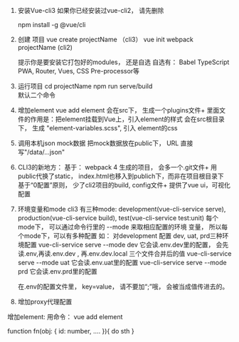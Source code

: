 1. 安装Vue-cli3
	如果你已经安装过vue-cli2， 请先删除

	npm install -g @vue/cli
2. 创建 项目
	vue create projectName （cli3）
	vue init webpack projectName (cli2)
	
	提示你是要安装它打包好的modules， 还是自选
	自选有： Babel TypeScript  PWA,  Router,  Vues, CSS Pre-processor等
3. 运行项目
	cd projectName
	npm run serve/build  
	默认二个命令

4. 增加element
	vue add element
	会在src下， 生成一个plugins文件+  里面文件的作用是：把element挂载到Vue上，引入element的样式 
	会在src根目录下， 生成 "element-variables.scss", 引入 element的css


5. 调用本机json mock数据
	把mock数据放在public下， URL 直接写"/data/...json"


6. CLI3的新地方：
	基于： webpack 4
	生成的项目， 会多一个.git文件+
	用public代换了static， index.html也移入到publich下，而非在项目根目录下
	基于“0配置”原则， 少了cli2项目的build, config文件+
	提供了vue ui，可视化配置

7. 环境变量和mode
	cli3 有三种mode:  development(vue-cli-service serve), production(vue-cli-service build), test(vue-cli-service test:unit)
	每个mode下， 可以通过命令行里的 --mode 来取相应配置的环境 变量， 所以每个mode下，可以有多种配置
	如： 对development 配置 dev,  uat, prd三种环境配置
	vue-cli-service serve --mode dev    它会读.env.dev里的配置， 会先读.env,再读.env.dev , 再.env.dev.local 三个文件合并后的值
	vue-cli-service serve --mode uat    它会读.env.uat里的配置
	vue-cli-service serve --mode prd    它会读.env.prd里的配置

	在.env的配置文件里， key=value， 请不要加“;”哦， 会被当成值传进去的。


8. 增加proxy代理配置









增加element:
用命令： vue add element

function fn(obj: {
	id: number,
	....
}){
	do sth
}